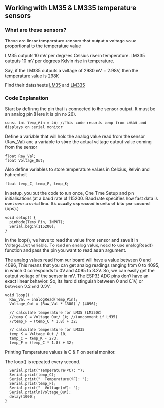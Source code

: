 ## Working with LM35 & LM335 temperature sensors

### What are these sensors?
These are linear temperature sensors that output a voltage value proportional to the temperature value 

LM35 outputs 10 mV per degrees Celsius rise in temperature. 
LM335 outputs 10 mV per degrees Kelvin rise in temperature.

Say, if the LM335 outputs a voltage of 2980 mV = 2.98V, then the temperature value is 298K

Find their datasheets [LM35](https://www.ti.com/lit/ds/symlink/lm35.pdf) and [LM335](https://www.ti.com/lit/ds/symlink/lm335.pdf)

### Code Explanation

Start by defining the pin that is connected to the sensor output. It must be an analog pin (Here it is pin no 26).

   ```
 const int Temp_Pin = 26; //This code records temp from LM335 and displays on serial monitor
   ```
   
Define a variable that will hold the analog value read from the sensor (Raw_Val) and a variable to store the actual voltage output value coming from the sensor
  ``` 
  float Raw_Val;
  float Voltage_Out;
 ```
 Also define variables to store temperature values in Celcius, Kelvin and Fahrenheit 
 ```
float temp_C, temp_F, temp_K;
```
In setup, you put the code to run once, One Time Setup and pin initialisations
(at a baud rate of 115200. Baud rate specifies how fast data is sent over a serial line. It’s usually
expressed in units of bits-per-second (bps).)

```
void setup() {
  pinMode(Temp_Pin, INPUT);
  Serial.begin(115200);
}
```
In the loop(), we have to read the value from sensor and save it in Voltage_Out variable.
To read an analog value, need to use analogRead() function and pass the pin you want to read as an argument.

The analog values read from our board will have a value between 0 and 4096, 
This means that you can get analog readings ranging from 0 to 4095, in which 0 corresponds to 0V and 4095 to 3.3V.
So, we can easily get the output voltage of the sensor in mV.
The ESP32 ADC pins don’t have an exact linear behavior. So, its hard distinguish between 0 and 0.1V, or between 3.2 and 3.3V.
```
void loop() {
  Raw_Val = analogRead(Temp_Pin);
  Voltage_Out = (Raw_Val * 3300) / (4096);

  // calculate temperature for LM35 (LM35DZ) 
  //temp_C = Voltage_Out/ 10; //(uncomment if LM35)
  //temp_F = (temp_C * 1.8) + 32;

  // calculate temperature for LM335
  temp_K = Voltage_Out / 10;
  temp_C = temp_K - 273;
  temp_F = (temp_C * 1.8) + 32;
```
Printing Temperature values in C & F on serial monitor.

The loop() is repeated every second.
```
  Serial.print("Temperature(ºC): ");
  Serial.print(temp_C);
  Serial.print("  Temperature(ºF): ");
  Serial.print(temp_F);
  Serial.print("  Voltage(mV): ");
  Serial.println(Voltage_Out);
  delay(1000);
}
   ```
